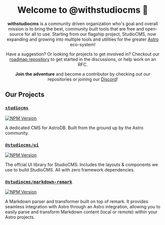 <h1 align="center"><strong>Welcome to @withstudiocms 👋</strong></h1>
<p align="center">
  <strong>withstudiocms</strong> is a community driven organization who's goal and overall mission is to bring
    the best, community built tools that are free and open-source for all to use. Starting from our flagship project, StudioCMS,
    now expanding and growing into multiple tools and utilities for the greater <a href="https://astro.build">Astro</a> eco-system!
</p>

<p align="center">
  Have a suggestion? Or looking for projects to get involved in? Checkout our <a href="https://github.com/withstudiocms/roadmap">roadmap repository</a> 
  to get started in the discussions, or help work on an RFC.
</p>

<p align="center">
  <strong>Join the adventure</strong> and become a contributor by checking out our repositories
    or joining our <a href="https://chat.studiocms.dev">Discord</a>!
</p>

## Our Projects

### [`studiocms`](https://github.com/withstudiocms/studiocms)
[![NPM Version](https://img.shields.io/npm/v/studiocms?style=for-the-badge&logo=npm)](https://npm.im/studiocms)

A dedicated CMS for AstroDB. Built from the ground up by the Astro community.

### [`@studiocms/ui`](https://github.com/withstudiocms/ui)
[![NPM Version](https://img.shields.io/npm/v/%40studiocms%2Fui?style=for-the-badge&logo=npm)](https://npm.im/@studiocms/ui)

The offcial UI library for StudioCMS. Includes the layouts & components we use to build StudioCMS. All with zero framework dependencies.

### [`@studiocms/markdown-remark`](https://github.com/withstudiocms/markdown-remark)
[![NPM Version](https://img.shields.io/npm/v/@studiocms/markdown-remark?style=for-the-badge&logo=npm)](https://npm.im/@studiocms/markdown-remark)

A Markdown parser and transformer built on top of remark. It provides seamless integration with Astro through an Astro integration, allowing you to easily parse and transform Markdown content (local or remote) within your Astro projects.
